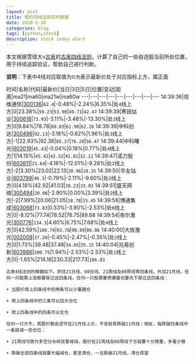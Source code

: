 ```yaml
---
layout: post
title: 股价四线法则实时数据
date: 2020-5-10
categories: blog
tags: [python,stock]
description: stock index alert
---
```



本文根据雪球大v[古泉](https://xueqiu.com/u/7148646888)的[古泉四线法则](https://xueqiu.com/7148646888/130498192)，计算了自己的一些自选股当前所处位置，用于持续追踪验证，帮助自己进行判断。

**说明**：下表中4线对应取值为`红色`表示最新价处于对应指标上方，属正面

时间|名称|代码|最新价|当日|3日|5日|位置|变动|距离|ma21|ma60|ma21w|ma60w
---|---|---|---|---|---|---|---|---
14:39:36|信维通信|[300136](https://xueqiu.com/S/SZ300136)|`62.4`|-0.48%|-2.24%|6.35%|处`4`线上方|0|23.38%|`59.23`|`53.90`|`49.71`|`42.47`
14:39:39|寒锐钴业|[300618](https://xueqiu.com/S/SZ300618)|`73.93`|-3.11%|-3.48%|-13.30%|处`3`线上方|0|9.84%|78.78|`68.83`|`61.90`|`62.26`
14:39:39|中科创达|[300496](https://xueqiu.com/S/SZ300496)|`92.13`|-3.18%|-0.62%|1.96%|处`3`线上方|-1|22.93%|92.36|`85.37`|`76.20`|`56.47`
14:39:44|中科曙光|[603019](https://xueqiu.com/S/SH603019)|`45.43`|-0.04%|0.18%|0.77%|处`4`线上方|1|14.15%|`45.42`|`43.52`|`41.01`|`32.12`
14:39:47|诺力股份|[603611](https://xueqiu.com/S/SH603611)|`21.64`|-4.16%|-12.01%|-9.28%|处`2`线上方|-2|3.30%|23.02|22.13|`20.96`|`18.35`
14:39:50|华友钴业|[603799](https://xueqiu.com/S/SH603799)|`40.3`|-0.79%|-2.11%|-9.60%|处`2`线上方|0|4.18%|42.92|41.03|`38.23`|`33.83`
14:39:51|盛天网络|[300494](https://xueqiu.com/S/SZ300494)|`20.06`|-2.90%|0.00%|3.39%|处`2`线上方|-2|7.99%|20.06|21.05|`18.78`|`15.45`
14:39:56|博通集成|[603068](https://xueqiu.com/S/SH603068)|`73.83`|0.53%|-3.90%|-2.53%|处`0`线上方|0|-8.12%|77.74|78.52|76.75|89.68
14:39:54|帝尔激光|[300776](https://xueqiu.com/S/SZ300776)|`134.3`|4.60%|6.75%|7.68%|处`4`线上方|0|42.59%|`108.79`|`93.78`|`90.09`|`86.86`
14:40:00|大族激光|[002008](https://xueqiu.com/S/SZ002008)|`37.28`|-0.45%|-2.47%|-0.35%|处`2`线上方|0|1.73%|39.48|37.48|`34.85`|`35.15`
14:40:04|兆易创新|[603986](https://xueqiu.com/S/SH603986)|`200.75`|1.94%|-2.53%|-2.53%|处`1`线上方|0|-1.65%|214.16|230.33|217.73|`166.83`

```
古泉4线法则的精髓如下。抓住21日线、60日线、21周线及60周线等四条线，外加21月线，任何一只股票上涨都要穿过这四条线，任何一只股票要想爆雷也要先下穿过这四条线：

+ 当股价爬上四条线中的两条可以少量建仓

+ 爬上四条线中的三条可以加大仓位

+ 爬上四条线中的四条可以全仓

任何一只大牛，其股价都会坚守在21月线上方，不会轻易跌破21月线；相反，每跌破四条线中一条就减一些仓位：

+ 21周线可做为多空分水岭及警戒线，股价在21周线及60周线下方就要十分慎重，多看少做

+ 跌破全部四条线就要大幅减仓，甚至清仓，一旦跌破21月线，清仓观望
```